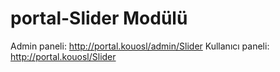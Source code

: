 # portal-Slider Modülü

Admin paneli: http://portal.kouosl/admin/Slider
Kullanıcı paneli: http://portal.kouosl/Slider
